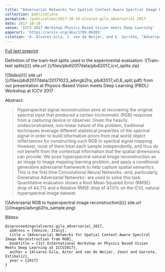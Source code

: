 ```yaml
---
title: "Adversarial Networks for Spatial Context-Aware Spectral Image Reconstruction from RGB"
collection: publications
permalink: /publication/2017-10-10-alvarez-gila_adversarial_2017
date: 2017-10-10
venue: 'ICCV 2017 Workshop Physics-Based Vision meets Deep Learning'
paperurl: 'https://arxiv.org/abs/1709.00265'
citation: 'A. Alvarez-Gila, J. van de Weijer, and E. Garrote, “Adversarial Networks for Spatial Context-Aware Spectral Image Reconstruction from RGB,” presented at the 1st International Workshop on  Physics Based Vision meets Deep Learning at ICCV2017, Venice, Italy, 2017.'
---
```


<a href='https://arxiv.org/abs/1709.00265'>Full text preprint</a>

Definition of the train-test splits used in the experimental evaluation: ![Train-test splits]({{ site.url }}/files/pbdl2017data/pbdl2017_icvl_splits.zip) 

![Slides]({{ site.url }}/files/pbdl2017data/20171023_advrgb2hs_pbdl2017_v0.8_split.pdf) from our presentation at Physics-Based Vision meets Deep Learning (PBDL) Workshop at ICCV 2017

Abstract: 

>Hyperspectral signal reconstruction aims at recovering the original spectral input that produced a certain trichromatic (RGB) response from a capturing device or observer. Given the heavily underconstrained, non-linear nature of the problem, traditional techniques leverage different statistical properties of the spectral signal in order to build informative priors from real world object reflectances for constructing such RGB to spectral signal mapping. However, most of them treat each sample independently, and thus do not benefit from the contextual information that the spatial dimensions can provide. We pose hyperspectral natural image reconstruction as an image to image mapping learning problem, and apply a conditional generative adversarial framework to help capture spatial semantics. This is the first time Convolutional Neural Networks -and, particularly, Generative Adversarial Networks- are used to solve this task. Quantitative evaluation shows a Root Mean Squared Error (RMSE) drop of 44.7% and a Relative RMSE drop of 47.0% on the ICVL natural hyperspectral image dataset.

![Adversarial RGB to hyperspectral image reconstruction]({{ site.url }}/images/advrgb2hs_sample.png)

Bibtex:

```
@inproceedings{alvarez-gila_adversarial_2017,
  address = {Venice, Italy},
  title = {Adversarial Networks for Spatial Context-Aware Spectral Image Reconstruction from RGB},
  booktitle = {1st International Workshop on Physics Based Vision Meets Deep Learning at ICCV2017},
  author = {Alvarez-Gila, Aitor and van de Weijer, Joost and Garrote, Estibaliz},
  year = {2017}
}
```